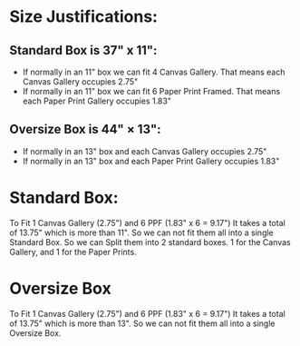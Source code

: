# Size Justifications:
## Standard Box is 37" x 11":
- If normally in an 11" box we can fit 4 Canvas Gallery. That means each Canvas Gallery occupies 2.75"
- If normally in an 11" box we can fit 6 Paper Print Framed. That means each Paper Print Gallery occupies 1.83"
## Oversize Box is 44" × 13":
- If normally in an 13" box and each Canvas Gallery occupies 2.75"
- If normally in an 13" box and each Paper Print Gallery occupies 1.83"

# Standard Box:
To Fit 1 Canvas Gallery (2.75") and 6 PPF (1.83" x 6 = 9.17") It takes a total of 13.75" which is more than 11". So we can not fit them all 
into a single Standard Box. So we can Split them into 2 standard boxes. 1 for the Canvas Gallery, and 1 for the Paper Prints.

# Oversize Box
To Fit 1 Canvas Gallery (2.75") and 6 PPF (1.83" x 6 = 9.17") It takes a total of 13.75" which is more than 13". So we can not fit them all 
into a single Oversize Box.
